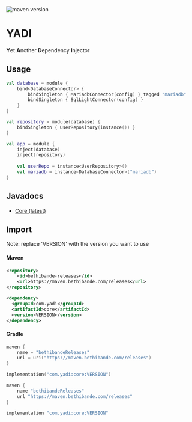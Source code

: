 <img src="https://maven.bethibande.com/api/badge/latest/releases/com/yadi/core?name=Reposilite&prefix=v" alt="maven version"/>

# YADI
**Y**et **A**nother **D**ependency **I**njector

## Usage
```kotlin
val database = module {
    bind<DatabaseConnector> {
        bindSingleton { MariadbConnector(config) } tagged "mariadb"
        bindSingleton { SqlLightConnector(config) }
    }
}

val repository = module(database) {
    bindSingleton { UserRepository(instance()) }
}

val app = module {
    inject(database)
    inject(repository)
    
    val userRepo = instance<UserRepository>()
    val mariadb = instance<DatabaseConnector>("mariadb")
}
```

## Javadocs
- [Core (latest)](https://maven.bethibande.com/javadoc/releases/com/yadi/core/latest)

## Import
Note: replace 'VERSION' with the version you want to use
#### Maven
```xml
<repository>
    <id>bethibande-releases</id>
    <url>https://maven.bethibande.com/releases</url>
</repository>

<dependency>
  <groupId>com.yadi</groupId>
  <artifactId>core</artifactId>
  <version>VERSION</version>
</dependency>
```

#### Gradle
```kotlin
maven {
    name = "bethibandeReleases"
    url = uri("https://maven.bethibande.com/releases")
}

implementation("com.yadi:core:VERSION")
```
```groovy
maven {
    name "bethibandeReleases"
    url "https://maven.bethibande.com/releases"
}

implementation "com.yadi:core:VERSION"
```
